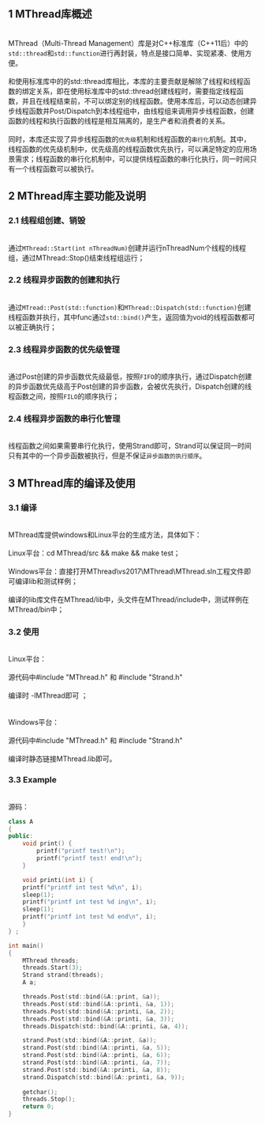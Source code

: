 ## 1 MThread库概述
<br> MThread（Multi-Thread Management）库是对C++标准库（C++11后）中的`std::thread`和`std::function`进行再封装，特点是接口简单、实现紧凑、使用方便。 </br>
<br> 和使用标准库中的的std::thread库相比，本库的主要贡献是解除了线程和线程函数的绑定关系，即在使用标准库中的std::thread创建线程时，需要指定线程函数，并且在线程结束前，不可以绑定别的线程函数。使用本库后，可以动态创建异步线程函数并Post/Dispatch到本线程组中，由线程组来调用异步线程函数，创建函数的线程和执行函数的线程是相互隔离的，是生产者和消费者的关系。</br>
<br> 同时，本库还实现了异步线程函数的`优先级`机制和线程函数的`串行化`机制。其中，线程函数的优先级机制中，优先级高的线程函数优先执行，可以满足特定的应用场景需求；线程函数的串行化机制中，可以提供线程函数的串行化执行，同一时间只有一个线程函数可以被执行。</br>
## 2 MThread库主要功能及说明
  ### 2.1 线程组创建、销毁
  <br> 通过`MThread::Start(int nThreadNum)`创建并运行nThreadNum个线程的线程组，通过MThread::Stop()结束线程组运行；</br>
  ### 2.2 线程异步函数的创建和执行
  <br> 通过`MTread::Post(std::function)`和`MThread::Dispatch(std::function)`创建线程函数并执行，其中func通过`std::bind()`产生，返回值为void的线程函数都可以被正确执行；</br>
  ### 2.3 线程异步函数的优先级管理
  <br> 通过Post创建的异步函数优先级最低，按照`FIFO`的顺序执行，通过Dispatch创建的异步函数优先级高于Post创建的异步函数，会被优先执行，Dispatch创建的线程函数之间，按照`FILO`的顺序执行；</br>
  ### 2.4 线程异步函数的串行化管理
  <br> 线程函数之间如果需要串行化执行，使用Strand即可，Strand可以保证同一时间只有其中的一个异步函数被执行，但是不保证`异步函数的执行顺序`。</br>

## 3 MThread库的编译及使用
### 3.1 编译
<br>MThread库提供windows和Linux平台的生成方法，具体如下： </br>
<br>Linux平台：cd MThread/src && make && make test； </br>
<br>Windows平台：直接打开MThread\vs2017\MThread\MThread.sln工程文件即可编译lib和测试样例； </br>
<br>编译的lib库文件在MThread/lib中，头文件在MThread/include中，测试样例在MThread/bin中； </br>
### 3.2 使用
<br>Linux平台：</br>
<br>源代码中#include "MThread.h" 和 #include "Strand.h" </br>
<br>编译时 -lMThread即可 ；</br>
<br />
<br>Windows平台：</br>
<br>源代码中#include "MThread.h" 和 #include "Strand.h" </br>
<br>编译时静态链接MThread.lib即可。 </br>
### 3.3 Example
<br>源码：<br />
```cpp
class A
{
public:
    void print() {
        printf("printf test!\n");
        printf("printf test! end!\n");
    }

    void printi(int i) {
	printf("printf int test %d\n", i);
	sleep(1);
	printf("printf int test %d ing\n", i);
	sleep(1);
	printf("printf int test %d end\n", i);
    }
} ;  
```
```c
int main()  
{  
    MThread threads;  
    threads.Start(3);  
    Strand strand(threads);  
    A a;  

    threads.Post(std::bind(&A::print, &a));  
    threads.Post(std::bind(&A::printi, &a, 1));  
    threads.Post(std::bind(&A::printi, &a, 2));  
    threads.Post(std::bind(&A::printi, &a, 3));  
    threads.Dispatch(std::bind(&A::printi, &a, 4));  

    strand.Post(std::bind(&A::print, &a));  
    strand.Post(std::bind(&A::printi, &a, 5));  
    strand.Post(std::bind(&A::printi, &a, 6));  
    strand.Post(std::bind(&A::printi, &a, 7));  
    strand.Post(std::bind(&A::printi, &a, 8));  
    strand.Dispatch(std::bind(&A::printi, &a, 9));  
    
    getchar();  
    threads.Stop();  
    return 0;  
}  
```
<br><br />
